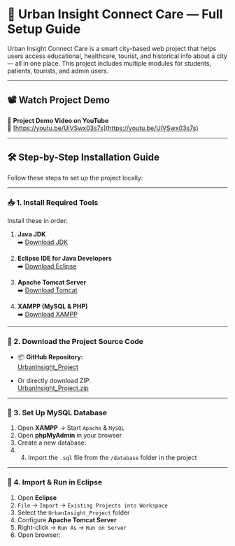 # 🌆 Urban Insight Connect Care — Full Setup Guide

Urban Insight Connect Care is a smart city-based web project that helps users access educational, healthcare, tourist, and historical info about a city — all in one place. This project includes multiple modules for students, patients, tourists, and admin users.

---

## 📽️ Watch Project Demo

🎥 **Project Demo Video on YouTube**  
🔗 [https://youtu.be/UiVSwx03s7s](https://youtu.be/UiVSwx03s7s)

---

## 🛠️ Step-by-Step Installation Guide

Follow these steps to set up the project locally:

---

### 📥 1. Install Required Tools

Install these in order:

1. **Java JDK**  
   ➡️ [Download JDK](https://drive.google.com/file/d/1TFkAs3cqUzwyqJMKf1t6GXBzMeu4CTok/view?usp=drive_link)

2. **Eclipse IDE for Java Developers**  
   ➡️ [Download Eclipse](https://drive.google.com/file/d/1ejz6U4MALP9AeEJh25p7eM-L-zXFGFVm/view?usp=drive_link)

3. **Apache Tomcat Server**  
   ➡️ [Download Tomcat](https://drive.google.com/file/d/1I9v-mCQYwQHYuUIyVaQNxYNKRcY2MZQp/view?usp=drive_link)

4. **XAMPP (MySQL & PHP)**  
   ➡️ [Download XAMPP](https://drive.google.com/file/d/1hc-d2jRvNJmY6QYOiteLIhV1bEhPkyrA/view?usp=drive_link)

---

### 📁 2. Download the Project Source Code

- 📦 **GitHub Repository:**  
  [UrbanInsight_Project](https://github.com/Himanshu7171/UrbanInsight_Project)

- Or directly download ZIP:  
  [UrbanInsight_Project.zip](https://github.com/Himanshu7171/UrbanInsight_Project/archive/refs/heads/main.zip)

---

### 🧮 3. Set Up MySQL Database

1. Open **XAMPP** → Start `Apache` & `MySQL`
2. Open **phpMyAdmin** in your browser
3. Create a new database:
4. 4. Import the `.sql` file from the `/database` folder in the project

---

### 🚀 4. Import & Run in Eclipse

1. Open **Eclipse**
2. `File` → `Import` → `Existing Projects into Workspace`
3. Select the `UrbanInsight_Project` folder
4. Configure **Apache Tomcat Server**
5. Right-click → `Run As` → `Run on Server`
6. Open browser:  

